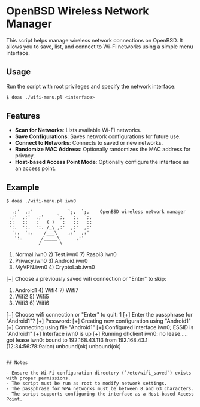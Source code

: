 # OpenBSD Wireless Network Manager

This script helps manage wireless network connections on OpenBSD. It allows you to save, list, and connect to Wi-Fi networks using a simple menu interface.

## Usage

Run the script with root privileges and specify the network interface:

```sh
$ doas ./wifi-menu.pl <interface>
```

## Features

- **Scan for Networks**: Lists available Wi-Fi networks.
- **Save Configurations**: Saves network configurations for future use.
- **Connect to Networks**: Connects to saved or new networks.
- **Randomize MAC Address**: Optionally randomizes the MAC address for privacy.
- **Host-based Access Point Mode**: Optionally configure the interface as an access point.

## Example

```sh
$ doas ./wifi-menu.pl iwn0
```

```
  .;'  ,;'             `;,  `;,    OpenBSD wireless network manager
 .;'  ,;'  ,;'     `;,  `;,  `;,
 ::   ::   :   ( )   :   ::   ::
 ':.  ':.  ':. /_\ ,:'  ,:'  ,:'
  ':.  ':.    /___\    ,:'  ,:'
   ':.       /_____\      ,:'
            /       \ 
```

1) Normal.iwn0         2) Test.iwn0             7) Raspi3.iwn0
2) Privacy.iwn0        3) Android.iwn0
3) MyVPN.iwn0          4) CryptoLab.iwn0

[+] Choose a previously saved wifi connection or "Enter" to skip:
1) Android1        4) Wifi4          7) Wifi7
2) Wifi2           5) Wifi5
3) Wifi3           6) Wifi6

[+] Choose wifi connection or "Enter" to quit: 1
[+] Enter the passphrase for "Android1"?
[+] Password:
[+] Creating new configuration using "Android1"
[+] Connecting using file "Android1"
[+] Configured interface iwn0; ESSID is "Android1"
[+] Interface iwn0 is up
[+] Running dhclient
iwn0: no lease..... got lease
iwn0: bound to 192.168.43.113 from 192.168.43.1 (12:34:56:78:9a:bc)
unbound(ok)
unbound(ok)
```

## Notes

- Ensure the Wi-Fi configuration directory (`/etc/wifi_saved`) exists with proper permissions.
- The script must be run as root to modify network settings.
- The passphrase for WPA networks must be between 8 and 63 characters.
- The script supports configuring the interface as a Host-based Access Point.
